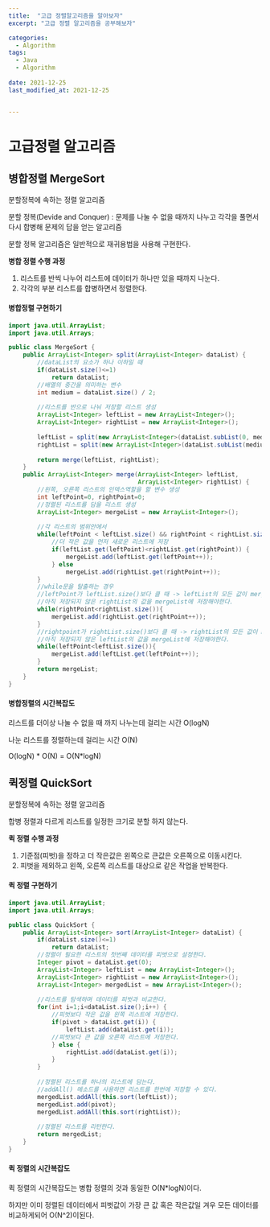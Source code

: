 ```yaml
---
title:  "고급 정렬알고리즘을 알아보자"
excerpt: "고급 정렬 알고리즘을 공부해보자" 

categories:
  - Algorithm
tags:
  - Java
  - Algorithm
 
date: 2021-12-25
last_modified_at: 2021-12-25


---
```


# 고급정렬 알고리즘



## 병합정렬 MergeSort

분할정복에 속하는 정렬 알고리즘

분할 정복(Devide and Conquer) : 문제를 나눌 수 없을 때까지 나누고 각각을 풀면서 다시 합병해 문제의 답을 얻는 알고리즘

분할 정복 알고리즘은 일반적으로 재귀용법을 사용해 구현한다.



**병합 정렬 수행 과정** 

1. 리스트를 반씩 나누어 리스트에 데이터가 하나만 있을 때까지 나눈다.
2. 각각의 부분 리스트를 합병하면서 정렬한다.



#### 병합정렬 구현하기

```java
import java.util.ArrayList;
import java.util.Arrays;

public class MergeSort {
    public ArrayList<Integer> split(ArrayList<Integer> dataList) {
		//dataList의 요소가 하나 이하일 때
        if(dataList.size()<=1)
            return dataList;
		//배열의 중간을 의미하는 변수
        int medium = dataList.size() / 2;
        
        //리스트를 반으로 나눠 저장할 리스트 생성
        ArrayList<Integer> leftList = new ArrayList<Integer>();
        ArrayList<Integer> rightList = new ArrayList<Integer>();
        
  		leftList = split(new ArrayList<Integer>(dataList.subList(0, medium)));      
        rightList = split(new ArrayList<Integer>(dataList.subList(medium, dataList.size())));
        
        return merge(leftList, rightList);
    }
    public ArrayList<Integer> merge(ArrayList<Integer> leftList, 
                                    ArrayList<Integer> rightList) {
		//왼쪽, 오른쪽 리스트의 인덱스역할을 할 변수 생성
        int leftPoint=0, rightPoint=0;
        //정렬된 리스트를 담을 리스트 생성
        ArrayList<Integer> mergeList = new ArrayList<Integer>();
        
        //각 리스트의 범위안에서 
        while(leftPoint < leftList.size() && rightPoint < rightList.size()) {
			//더 작은 값을 먼저 새로운 리스트에 저장
            if(leftList.get(leftPoint)<rightList.get(rightPoint)) {
                mergeList.add(leftList.get(leftPoint++));
            } else
                mergeList.add(rightList.get(rightPoint++));
        }
        //while문을 탈출하는 경우
        //leftPoint가 leftList.size()보다 클 때 -> leftList의 모든 값이 mergeList에 저장됨
        //아직 저장되지 않은 rightList의 값을 mergeList에 저장해야한다.
        while(rightPoint<rightList.size()){
            mergeList.add(rightList.get(rightPoint++));
        }
        //rightpoint가 rightList.size()보다 클 때 -> rightList의 모든 값이 mergeList에 저장됨
        //아직 저장되지 않은 leftList의 값을 mergeList에 저장해야한다.
        while(leftPoint<leftList.size()){
            mergeList.add(leftList.get(leftPoint++));
        }
        return mergeList;
    }
}
```



#### 병합정렬의 시간복잡도

리스트를 더이상 나눌 수 없을 때 까지 나누는데 걸리는 시간 O(logN)

나눈 리스트를 정렬하는데 걸리는 시간 O(N) 

O(logN) * O(N) = O(N*logN)





## 퀵정렬 QuickSort

분할정복에 속하는 정렬 알고리즘

합병 정렬과 다르게 리스트를 일정한 크기로 분할 하지 않는다.



**퀵 정렬 수행 과정**

1. 기준점(피벗)을 정하고 더 작은값은 왼쪽으로 큰값은 오른쪽으로 이동시킨다.
2. 피벗을 제외하고 왼쪽, 오른쪽 리스트를 대상으로 같은 작업을 반복한다.



#### 퀵 정렬 구현하기

```java
import java.util.ArrayList;
import java.util.Arrays;

public class QuickSort {
    public ArrayList<Integer> sort(ArrayList<Integer> dataList) {
        if(dataList.size()<=1) 
            return dataList;
        //정렬이 필요한 리스트의 첫번째 데이터를 피벗으로 설정한다.
        Integer pivot = dataList.get(0);
        ArrayList<Integer> leftList = new ArrayList<Integer>();
        ArrayList<Integer> rightList = new ArrayList<Integer>();
        ArrayList<Integer> mergedList = new ArrayList<Integer>();
        
        //리스트를 탐색하며 데이터를 피벗과 비교한다.
        for(int i=1;i<dataList.size();i++) {
			//피벗보다 작은 값을 왼쪽 리스트에 저장한다.
            if(pivot > dataList.get(i)) {
                leftList.add(dataList.get(i));
			//피벗보다 큰 값을 오른쪽 리스트에 저장한다.
            } else {
                rightList.add(dataList.get(i));
            }
        }
        
        //정렬된 리스트를 하나의 리스트에 담는다.
        //addAll() 메소드를 사용하면 리스트를 한번에 저장할 수 있다.
        mergedList.addAll(this.sort(leftList));
        mergedList.add(pivot);
        mergedList.addAll(this.sort(rightList));
        
        //정렬된 리스트를 리턴한다.
        return mergedList;
    }
}
```



#### 퀵 정렬의 시간복잡도

퀵 정렬의 시간복잡도는 병합 정렬의 것과 동일한 O(N*logN)이다. 

하지만 이미 정렬된 데이터에서 피벗값이 가장 큰 값 혹은 작은값일 겨우 모든 데이터를 비교하게되어 O(N^2)이된다.
